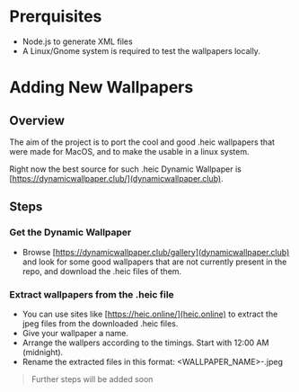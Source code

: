 # Prerquisites
* Node.js to generate XML files
* A Linux/Gnome system is required to test the wallpapers locally. 


# Adding New Wallpapers

## Overview
The aim of the project is to port the cool and good .heic wallpapers that were made for MacOS, and to make the usable in a linux system.

Right now the best source for such .heic Dynamic Wallpaper is [https://dynamicwallpaper.club/](dynamicwallpaper.club).

## Steps

### Get the Dynamic Wallpaper

* Browse [https://dynamicwallpaper.club/gallery](dynamicwallpaper.club) and look for some good wallpapers that are not currently present in the repo, and download the .heic files of them.

### Extract wallpapers from the .heic file

* You can use sites like [https://heic.online/](heic.online) to extract the jpeg files from the downloaded .heic files.
* Give your wallpaper a name.
* Arrange the wallpers according to the timings. Start with 12:00 AM (midnight).
* Rename the extracted files in this format: <WALLPAPER_NAME>-<NUMBER>.jpeg

> Further steps will be added soon

